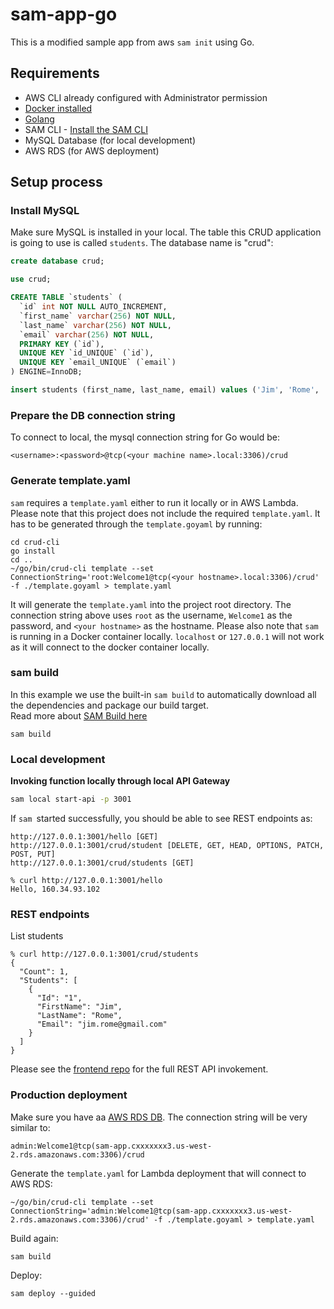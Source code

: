 # sam-app-go

This is a modified sample app from aws `sam init` using Go.

## Requirements

* AWS CLI already configured with Administrator permission
* [Docker installed](https://www.docker.com/community-edition)
* [Golang](https://golang.org)
* SAM CLI - [Install the SAM CLI](https://docs.aws.amazon.com/serverless-application-model/latest/developerguide/serverless-sam-cli-install.html)
* MySQL Database (for local development)
* AWS RDS (for AWS deployment)

## Setup process

### Install MySQL

Make sure MySQL is installed in your local. The table this CRUD application is going to use is called `students`. The database name is "crud":

``` SQL
create database crud;

use crud;

CREATE TABLE `students` (
  `id` int NOT NULL AUTO_INCREMENT,
  `first_name` varchar(256) NOT NULL,
  `last_name` varchar(256) NOT NULL,
  `email` varchar(256) NOT NULL,
  PRIMARY KEY (`id`),
  UNIQUE KEY `id_UNIQUE` (`id`),
  UNIQUE KEY `email_UNIQUE` (`email`)
) ENGINE=InnoDB;

insert students (first_name, last_name, email) values ('Jim', 'Rome', 'jim.rome@gmail.com')
```

### Prepare the DB connection string

To connect to local, the mysql connection string for Go would be:

```
<username>:<password>@tcp(<your machine name>.local:3306)/crud
```

### Generate template.yaml

`sam` requires a `template.yaml` either to run it locally or in AWS Lambda. Please note that this project does not include the required `template.yaml`. It has to be generated through the `template.goyaml` by running:

```
cd crud-cli
go install
cd ..
~/go/bin/crud-cli template --set ConnectionString='root:Welcome1@tcp(<your hostname>.local:3306)/crud' -f ./template.goyaml > template.yaml
```

It will generate the `template.yaml` into the project root directory. The connection string above uses `root` as the username, `Welcome1` as the password, and `<your hostname>` as the hostname. Please also note that `sam` is running in a Docker container locally. `localhost` or `127.0.0.1` will not work as it will connect to the docker container locally.

### sam build

In this example we use the built-in `sam build` to automatically download all the dependencies and package our build target.   
Read more about [SAM Build here](https://docs.aws.amazon.com/serverless-application-model/latest/developerguide/sam-cli-command-reference-sam-build.html) 

 
```shell
sam build
```

### Local development

**Invoking function locally through local API Gateway**

```bash
sam local start-api -p 3001
```

If `sam `started successfully, you should be able to see REST endpoints as:

```
http://127.0.0.1:3001/hello [GET]
http://127.0.0.1:3001/crud/student [DELETE, GET, HEAD, OPTIONS, PATCH, POST, PUT]
http://127.0.0.1:3001/crud/students [GET]
```

```
% curl http://127.0.0.1:3001/hello 
Hello, 160.34.93.102
```

### REST endpoints

List students

```
% curl http://127.0.0.1:3001/crud/students
{
  "Count": 1,
  "Students": [
    {
      "Id": "1",
      "FirstName": "Jim",
      "LastName": "Rome",
      "Email": "jim.rome@gmail.com"
    }
  ]
}

```

Please see the [frontend repo](https://github.com) for the full REST API invokement.

### Production deployment

Make sure you have aa [AWS RDS DB](https://aws.amazon.com/rds/). The connection string will be very similar to:

```
admin:Welcome1@tcp(sam-app.cxxxxxxx3.us-west-2.rds.amazonaws.com:3306)/crud
```

Generate the `template.yaml` for Lambda deployment that will connect to AWS RDS:

```
~/go/bin/crud-cli template --set ConnectionString='admin:Welcome1@tcp(sam-app.cxxxxxxx3.us-west-2.rds.amazonaws.com:3306)/crud' -f ./template.goyaml > template.yaml
```

Build again:
```
sam build
```

Deploy:
```
sam deploy --guided
```